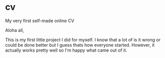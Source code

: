 # cv
My very first self-made online CV

Aloha all,

This is my first little project I did for myself. I know that a lot of is it wrong or could be done better but I guess thats how everyone started. However, it actually works pretty well so I'm happy what came out of it.